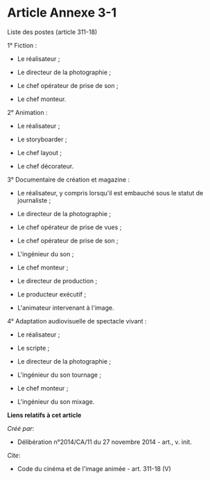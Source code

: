 # Article Annexe 3-1

Liste des postes (article 311-18) 

1° Fiction :

- Le réalisateur ;

- Le directeur de la photographie ;

- Le chef opérateur de prise de son ;

- Le chef monteur. 

2° Animation :

- Le réalisateur ;

- Le storyboarder ;

- Le chef layout ;

- Le chef décorateur. 

3° Documentaire de création et magazine :

- Le réalisateur, y compris lorsqu'il est embauché sous le statut de journaliste ;

- Le directeur de la photographie ;

- Le chef opérateur de prise de vues ;

- Le chef opérateur de prise de son ;

- L'ingénieur du son ;

- Le chef monteur ;

- Le directeur de production ;

- Le producteur exécutif ;

- L'animateur intervenant à l'image. 

4° Adaptation audiovisuelle de spectacle vivant :

- Le réalisateur ;

- Le scripte ;

- Le directeur de la photographie ;

- L'ingénieur du son tournage ;

- Le chef monteur ;

- L'ingénieur du son mixage.

**Liens relatifs à cet article**

_Créé par_:

  - Délibération n°2014/CA/11 du 27 novembre 2014 - art., v. init.

_Cite_:

  - Code du cinéma et de l'image animée - art. 311-18 (V)
